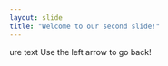 ```yaml
---
layout: slide
title: "Welcome to our second slide!"
---
```

ure text
Use the left arrow to go back!
